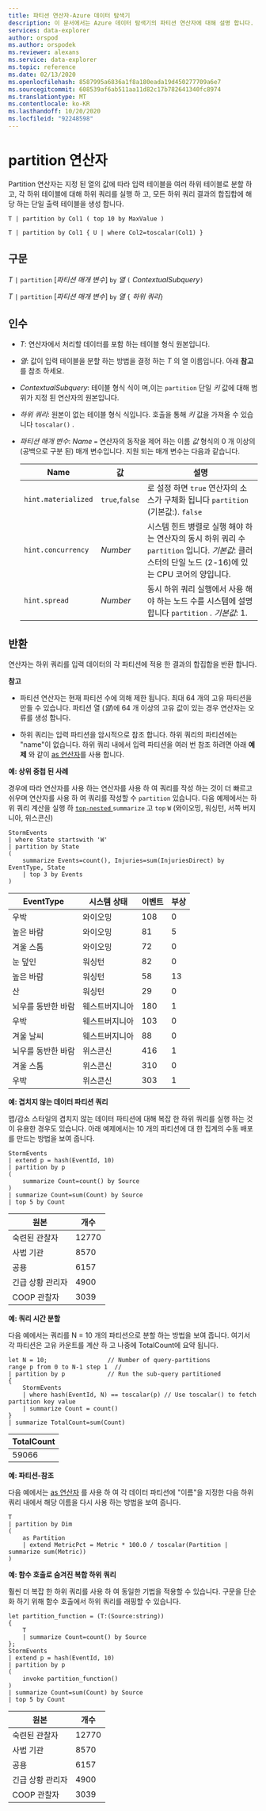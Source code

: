 ```yaml
---
title: 파티션 연산자-Azure 데이터 탐색기
description: 이 문서에서는 Azure 데이터 탐색기의 파티션 연산자에 대해 설명 합니다.
services: data-explorer
author: orspod
ms.author: orspodek
ms.reviewer: alexans
ms.service: data-explorer
ms.topic: reference
ms.date: 02/13/2020
ms.openlocfilehash: 8587995a6836a1f8a180eada19d450277709a6e7
ms.sourcegitcommit: 608539af6ab511aa11d82c17b782641340fc8974
ms.translationtype: MT
ms.contentlocale: ko-KR
ms.lasthandoff: 10/20/2020
ms.locfileid: "92248598"
---
```

# <a name="partition-operator"></a>partition 연산자

Partition 연산자는 지정 된 열의 값에 따라 입력 테이블을 여러 하위 테이블로 분할 하 고, 각 하위 테이블에 대해 하위 쿼리를 실행 하 고, 모든 하위 쿼리 결과의 합집합에 해당 하는 단일 출력 테이블을 생성 합니다. 

```kusto
T | partition by Col1 ( top 10 by MaxValue )

T | partition by Col1 { U | where Col2=toscalar(Col1) }
```

## <a name="syntax"></a>구문

*T* `|` `partition` [*파티션 매개 변수*] `by` *열* `(` *ContextualSubquery*`)`

*T* `|` `partition` [*파티션 매개 변수*] `by` *열* `{` *하위 쿼리*`}`

## <a name="arguments"></a>인수

* *T*: 연산자에서 처리할 데이터를 포함 하는 테이블 형식 원본입니다.

* *열*: 값이 입력 테이블을 분할 하는 방법을 결정 하는 *T* 의 열 이름입니다. 아래 **참고** 를 참조 하세요.

* *ContextualSubquery*: 테이블 형식 식이 며,이는 `partition` 단일 *키* 값에 대해 범위가 지정 된 연산자의 원본입니다.

* *하위 쿼리*: 원본이 없는 테이블 형식 식입니다. 호출을 통해 *키* 값을 가져올 수 있습니다 `toscalar()` .

* *파티션 매개 변수*: *Name* `=` 연산자의 동작을 제어 하는 이름 *값* 형식의 0 개 이상의 (공백으로 구분 된) 매개 변수입니다. 지원 되는 매개 변수는 다음과 같습니다.

  |Name               |값         |설명|
  |-------------------|---------------|-----------|
  |`hint.materialized`|`true`,`false` |로 설정 하면 `true` 연산자의 소스가 구체화 됩니다 `partition` (기본값:). `false`|
  |`hint.concurrency`|*Number*|시스템 힌트 병렬로 실행 해야 하는 연산자의 동시 하위 쿼리 수 `partition` 입니다. *기본값*: 클러스터의 단일 노드 (2-16)에 있는 CPU 코어의 양입니다.|
  |`hint.spread`|*Number*|동시 하위 쿼리 실행에서 사용 해야 하는 노드 수를 시스템에 설명 합니다 `partition` . *기본값*: 1.|

## <a name="returns"></a>반환

연산자는 하위 쿼리를 입력 데이터의 각 파티션에 적용 한 결과의 합집합을 반환 합니다.

**참고**

* 파티션 연산자는 현재 파티션 수에 의해 제한 됩니다.
  최대 64 개의 고유 파티션을 만들 수 있습니다.
  파티션 열 (*열*)에 64 개 이상의 고유 값이 있는 경우 연산자는 오류를 생성 합니다.

* 하위 쿼리는 입력 파티션을 암시적으로 참조 합니다. 하위 쿼리의 파티션에는 "name"이 없습니다. 하위 쿼리 내에서 입력 파티션을 여러 번 참조 하려면 아래 **예제** 와 같이 [as 연산자](asoperator.md)를 사용 합니다.

**예: 상위 중첩 된 사례**

경우에 따라 연산자를 사용 하는 연산자를 사용 하 여 쿼리를 작성 하는 것이 더 빠르고 쉬우며 연산자를 사용 하 여 쿼리를 작성할 수 `partition` 있습니다. 다음 예제에서는 하위 쿼리 계산을 실행 하 [ `top-nested` ](topnestedoperator.md) `summarize` 고 `top` `W` (와이오밍, 워싱턴, 서쪽 버지니아, 위스콘신)

<!-- csl: https://help.kusto.windows.net:443/Samples -->
```kusto
StormEvents
| where State startswith 'W'
| partition by State 
(
    summarize Events=count(), Injuries=sum(InjuriesDirect) by EventType, State
    | top 3 by Events 
) 

```
|EventType|시스템 상태|이벤트|부상|
|---|---|---|---|
|우박|와이오밍|108|0|
|높은 바람|와이오밍|81|5|
|겨울 스톰|와이오밍|72|0|
|눈 덮인|워싱턴|82|0|
|높은 바람|워싱턴|58|13|
|산|워싱턴|29|0|
|뇌우를 동반한 바람|웨스트버지니아|180|1|
|우박|웨스트버지니아|103|0|
|겨울 날씨|웨스트버지니아|88|0|
|뇌우를 동반한 바람|위스콘신|416|1|
|겨울 스톰|위스콘신|310|0|
|우박|위스콘신|303|1|

**예: 겹치지 않는 데이터 파티션 쿼리**

맵/감소 스타일의 겹치지 않는 데이터 파티션에 대해 복잡 한 하위 쿼리를 실행 하는 것이 유용한 경우도 있습니다. 아래 예제에서는 10 개의 파티션에 대 한 집계의 수동 배포를 만드는 방법을 보여 줍니다.

<!-- csl: https://help.kusto.windows.net:443/Samples -->
```kusto
StormEvents
| extend p = hash(EventId, 10)
| partition by p
(
    summarize Count=count() by Source 
)
| summarize Count=sum(Count) by Source
| top 5 by Count
```

|원본|개수|
|---|---|
|숙련된 관찰자|12770|
|사법 기관|8570|
|공용|6157|
|긴급 상황 관리자|4900|
|COOP 관찰자|3039|

**예: 쿼리 시간 분할**

다음 예에서는 쿼리를 N = 10 개의 파티션으로 분할 하는 방법을 보여 줍니다. 여기서 각 파티션은 고유 카운트를 계산 하 고 나중에 TotalCount에 요약 됩니다.

<!-- csl: https://help.kusto.windows.net/Samples -->
```kusto
let N = 10;                 // Number of query-partitions
range p from 0 to N-1 step 1  // 
| partition by p            // Run the sub-query partitioned 
{
    StormEvents 
    | where hash(EventId, N) == toscalar(p) // Use toscalar() to fetch partition key value
    | summarize Count = count()
}
| summarize TotalCount=sum(Count) 
```

|TotalCount|
|---|
|59066|


**예: 파티션-참조**

다음 예에서는 [as 연산자](asoperator.md) 를 사용 하 여 각 데이터 파티션에 "이름"을 지정한 다음 하위 쿼리 내에서 해당 이름을 다시 사용 하는 방법을 보여 줍니다.

```kusto
T
| partition by Dim
(
    as Partition
    | extend MetricPct = Metric * 100.0 / toscalar(Partition | summarize sum(Metric))
)
```

**예: 함수 호출로 숨겨진 복합 하위 쿼리**

훨씬 더 복잡 한 하위 쿼리를 사용 하 여 동일한 기법을 적용할 수 있습니다. 구문을 단순화 하기 위해 함수 호출에서 하위 쿼리를 래핑할 수 있습니다.

<!-- csl: https://help.kusto.windows.net:443/Samples -->
```kusto
let partition_function = (T:(Source:string)) 
{
    T
    | summarize Count=count() by Source
};
StormEvents
| extend p = hash(EventId, 10)
| partition by p
(
    invoke partition_function()
)
| summarize Count=sum(Count) by Source
| top 5 by Count
```

|원본|개수|
|---|---|
|숙련된 관찰자|12770|
|사법 기관|8570|
|공용|6157|
|긴급 상황 관리자|4900|
|COOP 관찰자|3039|